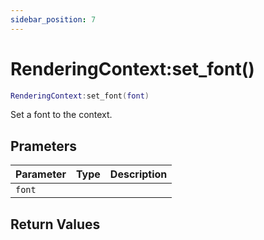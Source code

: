 ```yaml
---
sidebar_position: 7
---
```


# RenderingContext:set_font()
```lua
RenderingContext:set_font(font)
```
Set a font to the context.


## Prameters
|Parameter|Type|Description|
|-|-|-|
|`font`|||


## Return Values
